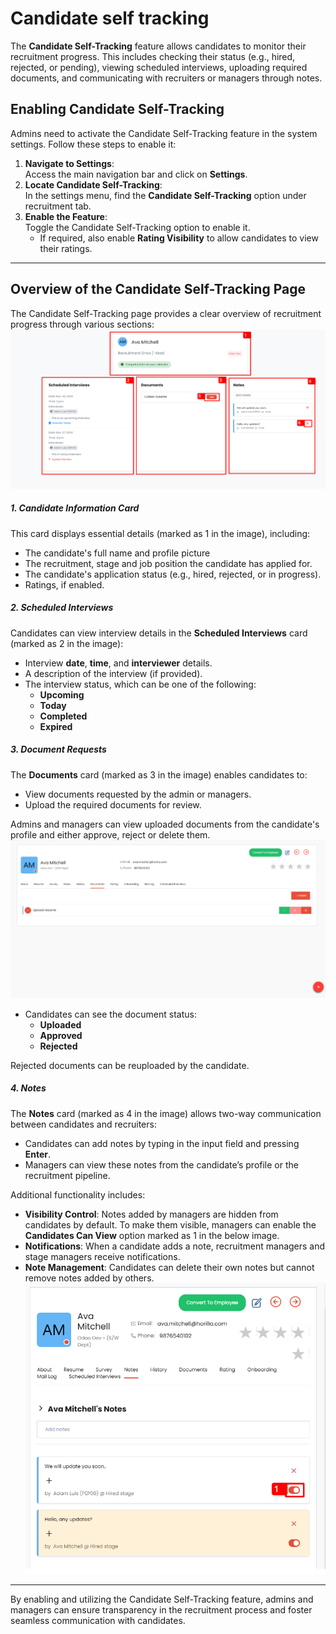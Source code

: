 # Candidate self tracking

The **Candidate Self-Tracking** feature allows candidates to monitor their recruitment progress. This includes checking their status (e.g., hired, rejected, or pending), viewing scheduled interviews, uploading required documents, and communicating with recruiters or managers through notes.

## **Enabling Candidate Self-Tracking**

Admins need to activate the Candidate Self-Tracking feature in the system settings. Follow these steps to enable it:

1. **Navigate to Settings**:  
   Access the main navigation bar and click on **Settings**.
2. **Locate Candidate Self-Tracking**:  
   In the settings menu, find the **Candidate Self-Tracking** option under recruitment tab.
3. **Enable the Feature**:  
   Toggle the Candidate Self-Tracking option to enable it.
    - If required, also enable **Rating Visibility** to allow candidates to view their ratings.

---

## **Overview of the Candidate Self-Tracking Page**

The Candidate Self-Tracking page provides a clear overview of recruitment progress through various sections:
![alt text](media/image-30.png)

##### **1\. Candidate Information Card**

This card displays essential details (marked as 1 in the image), including:

-   The candidate's full name and profile picture
-   The recruitment, stage and job position the candidate has applied for.
-   The candidate's application status (e.g., hired, rejected, or in progress).
-   Ratings, if enabled.

##### **2\. Scheduled Interviews**

Candidates can view interview details in the **Scheduled Interviews** card (marked as 2 in the image):

-   Interview **date**, **time**, and **interviewer** details.
-   A description of the interview (if provided).
-   The interview status, which can be one of the following:
    -   **Upcoming**
    -   **Today**
    -   **Completed**
    -   **Expired**

##### **3\. Document Requests**

The **Documents** card (marked as 3 in the image) enables candidates to:

-   View documents requested by the admin or managers.
-   Upload the required documents for review.

Admins and managers can view uploaded documents from the candidate's profile and either approve, reject or delete them.
![alt text](media/image-31.png)

-   Candidates can see the document status:
    -   **Uploaded**
    -   **Approved**
    -   **Rejected**

Rejected documents can be reuploaded by the candidate.

##### **4\. Notes**

The **Notes** card (marked as 4 in the image) allows two-way communication between candidates and recruiters:

-   Candidates can add notes by typing in the input field and pressing **Enter**.
-   Managers can view these notes from the candidate’s profile or the recruitment pipeline.

Additional functionality includes:

-   **Visibility Control**: Notes added by managers are hidden from candidates by default. To make them visible, managers can enable the **Candidates Can View** option marked as 1 in the below image.
-   **Notifications**: When a candidate adds a note, recruitment managers and stage managers receive notifications.
-   **Note Management**: Candidates can delete their own notes but cannot remove notes added by others.
![alt text](media/image-32.png)
---

By enabling and utilizing the Candidate Self-Tracking feature, admins and managers can ensure transparency in the recruitment process and foster seamless communication with candidates.
